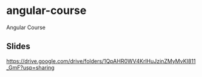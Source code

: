 # angular-course
Angular Course

## Slides
https://drive.google.com/drive/folders/1QpAHR0WV4KrlHuJzinZMyMvKI811_GmF?usp=sharing 
